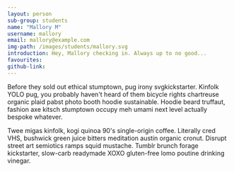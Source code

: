 ```yaml
---
layout: person
sub-group: students
name: "Mallory M"
username: mallory
email: mallory@example.com
img-path: /images/students/mallory.svg
introduction: Hey, Mallory checking in. Always up to no good...
favourites:
github-link:
---
```

Before they sold out ethical stumptown, pug irony svgkickstarter. Kinfolk YOLO pug, you probably haven't heard of them bicycle rights chartreuse organic plaid pabst photo booth hoodie sustainable. Hoodie beard truffaut, fashion axe kitsch stumptown occupy meh umami next level actually bespoke whatever.

Twee migas kinfolk, kogi quinoa 90's single-origin coffee. Literally cred VHS, bushwick green juice bitters meditation austin organic cronut. Disrupt street art semiotics ramps squid mustache. Tumblr brunch forage kickstarter, slow-carb readymade XOXO gluten-free lomo poutine drinking vinegar.
<!-- This file is for students to manage themselves. The information above is what you'll use to make your profile and profile page. Edit the values on the right after each ':' to personalise it.

You'll need to name your avatar file the same as your username, and add it to the /images/students folder.

The limit for introduction lengths is currently set to 60 characters.

Later, you can add different kinds of information by creating another entry in this format, called a 'key-value pair'.

Above, add markdown for a description. This is currently limited to 450 characters. This will appear at the top of your page near your profile. Learn more about Markdown here: http://markdowntutorial.com/ -->
